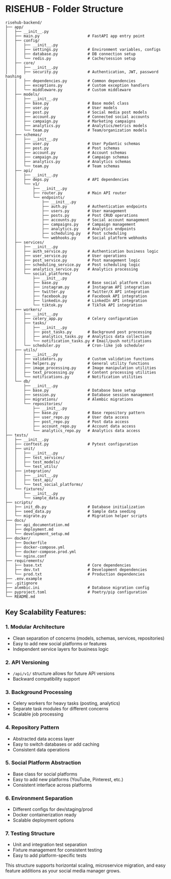 # RISEHUB - Folder Structure

```
risehub-backend/
├── app/
│   ├── __init__.py
│   ├── main.py                     # FastAPI app entry point
│   ├── config/
│   │   ├── __init__.py
│   │   ├── settings.py             # Environment variables, configs
│   │   ├── database.py             # DB connection setup
│   │   └── redis.py                # Cache/session setup
│   ├── core/
│   │   ├── __init__.py
│   │   ├── security.py             # Authentication, JWT, password hashing
│   │   ├── dependencies.py         # Common dependencies
│   │   ├── exceptions.py           # Custom exception handlers
│   │   └── middleware.py           # Custom middleware
│   ├── models/
│   │   ├── __init__.py
│   │   ├── base.py                 # Base model class
│   │   ├── user.py                 # User models
│   │   ├── post.py                 # Social media post models
│   │   ├── account.py              # Connected social accounts
│   │   ├── campaign.py             # Marketing campaigns
│   │   ├── analytics.py            # Analytics/metrics models
│   │   └── team.py                 # Team/organization models
│   ├── schemas/
│   │   ├── __init__.py
│   │   ├── user.py                 # User Pydantic schemas
│   │   ├── post.py                 # Post schemas
│   │   ├── account.py              # Account schemas
│   │   ├── campaign.py             # Campaign schemas
│   │   ├── analytics.py            # Analytics schemas
│   │   └── team.py                 # Team schemas
│   ├── api/
│   │   ├── __init__.py
│   │   ├── deps.py                 # API dependencies
│   │   └── v1/
│   │       ├── __init__.py
│   │       ├── router.py           # Main API router
│   │       └── endpoints/
│   │           ├── __init__.py
│   │           ├── auth.py         # Authentication endpoints
│   │           ├── users.py        # User management
│   │           ├── posts.py        # Post CRUD operations
│   │           ├── accounts.py     # Social account management
│   │           ├── campaigns.py    # Campaign management
│   │           ├── analytics.py    # Analytics endpoints
│   │           ├── scheduling.py   # Post scheduling
│   │           └── webhooks.py     # Social platform webhooks
│   ├── services/
│   │   ├── __init__.py
│   │   ├── auth_service.py         # Authentication business logic
│   │   ├── user_service.py         # User operations
│   │   ├── post_service.py         # Post management logic
│   │   ├── scheduling_service.py   # Post scheduling logic
│   │   ├── analytics_service.py    # Analytics processing
│   │   └── social_platforms/
│   │       ├── __init__.py
│   │       ├── base.py             # Base social platform class
│   │       ├── instagram.py        # Instagram API integration
│   │       ├── twitter.py          # Twitter/X API integration
│   │       ├── facebook.py         # Facebook API integration
│   │       ├── linkedin.py         # LinkedIn API integration
│   │       └── tiktok.py           # TikTok API integration
│   ├── workers/
│   │   ├── __init__.py
│   │   ├── celery_app.py           # Celery configuration
│   │   ├── tasks/
│   │   │   ├── __init__.py
│   │   │   ├── post_tasks.py       # Background post processing
│   │   │   ├── analytics_tasks.py  # Analytics data collection
│   │   │   └── notification_tasks.py # Email/push notifications
│   │   └── scheduler.py            # Cron-like job scheduler
│   ├── utils/
│   │   ├── __init__.py
│   │   ├── validators.py           # Custom validation functions
│   │   ├── helpers.py              # General utility functions
│   │   ├── image_processing.py     # Image manipulation utilities
│   │   ├── text_processing.py      # Content processing utilities
│   │   └── notifications.py        # Notification utilities
│   └── db/
│       ├── __init__.py
│       ├── base.py                 # Database base setup
│       ├── session.py              # Database session management
│       ├── migrations/             # Alembic migrations
│       └── repositories/
│           ├── __init__.py
│           ├── base.py             # Base repository pattern
│           ├── user_repo.py        # User data access
│           ├── post_repo.py        # Post data access
│           ├── account_repo.py     # Account data access
│           └── analytics_repo.py   # Analytics data access
├── tests/
│   ├── __init__.py
│   ├── conftest.py                 # Pytest configuration
│   ├── unit/
│   │   ├── __init__.py
│   │   ├── test_services/
│   │   ├── test_models/
│   │   └── test_utils/
│   ├── integration/
│   │   ├── __init__.py
│   │   ├── test_api/
│   │   └── test_social_platforms/
│   └── fixtures/
│       ├── __init__.py
│       └── sample_data.py
├── scripts/
│   ├── init_db.py                  # Database initialization
│   ├── seed_data.py                # Sample data seeding
│   └── migrate.py                  # Migration helper scripts
├── docs/
│   ├── api_documentation.md
│   ├── deployment.md
│   └── development_setup.md
├── docker/
│   ├── Dockerfile
│   ├── docker-compose.yml
│   ├── docker-compose.prod.yml
│   └── nginx.conf
├── requirements/
│   ├── base.txt                    # Core dependencies
│   ├── dev.txt                     # Development dependencies
│   └── prod.txt                    # Production dependencies
├── .env.example
├── .gitignore
├── alembic.ini                     # Database migration config
├── pyproject.toml                  # Poetry/pip configuration
└── README.md
```

## Key Scalability Features:

### 1. **Modular Architecture**
- Clean separation of concerns (models, schemas, services, repositories)
- Easy to add new social platforms or features
- Independent service layers for business logic

### 2. **API Versioning**
- `/api/v1/` structure allows for future API versions
- Backward compatibility support

### 3. **Background Processing**
- Celery workers for heavy tasks (posting, analytics)
- Separate task modules for different concerns
- Scalable job processing

### 4. **Repository Pattern**
- Abstracted data access layer
- Easy to switch databases or add caching
- Consistent data operations

### 5. **Social Platform Abstraction**
- Base class for social platforms
- Easy to add new platforms (YouTube, Pinterest, etc.)
- Consistent interface across platforms

### 6. **Environment Separation**
- Different configs for dev/staging/prod
- Docker containerization ready
- Scalable deployment options

### 7. **Testing Structure**
- Unit and integration test separation
- Fixture management for consistent testing
- Easy to add platform-specific tests

This structure supports horizontal scaling, microservice migration, and easy feature additions as your social media manager grows.